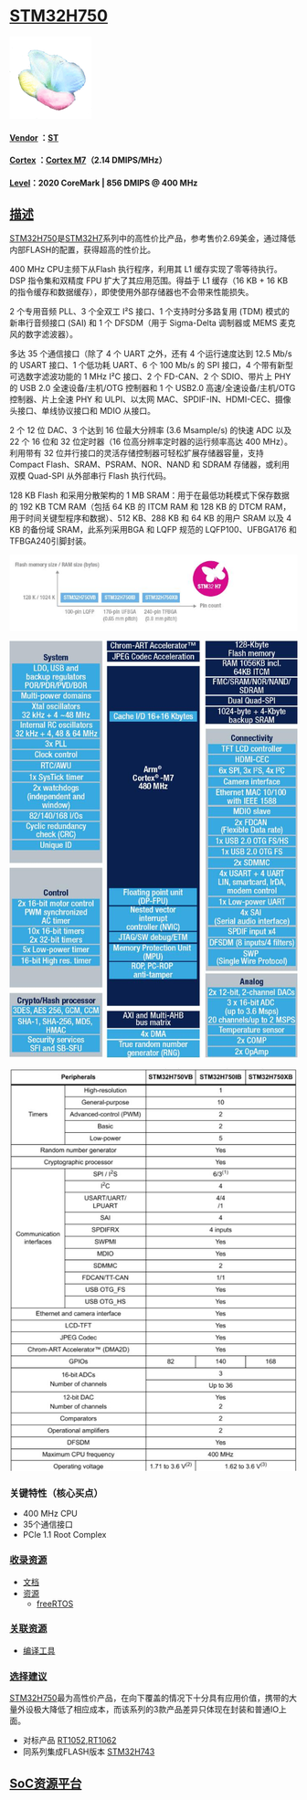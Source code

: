 ﻿# [STM32H750](https://github.com/sochub/STM32H750)
[![sites](SoC/SoC.png)](http://www.qitas.cn) 

#### [Vendor](https://github.com/sochub/Vendor) ：[ST](https://github.com/sochub/ST)
#### [Cortex](https://github.com/sochub/Cortex) ：[Cortex M7](https://github.com/sochub/CM7)（2.14 DMIPS/MHz）
#### [Level](https://github.com/sochub/Level)：2020 CoreMark | 856 DMIPS @ 400 MHz

## [描述](https://github.com/sochub/STM32H750/wiki) 

[STM32H750](https://github.com/sochub/STM32H750)是[STM32H7](https://www.st.com/zh/microcontrollers-microprocessors/stm32h7-series.html)系列中的高性价比产品，参考售价2.69美金，通过降低内部FLASH的配置，获得超高的性价比。

400 MHz CPU主频下从Flash 执行程序，利用其 L1 缓存实现了零等待执行。DSP 指令集和双精度 FPU 扩大了其应用范围。得益于 L1 缓存（16 KB + 16 KB 的指令缓存和数据缓存），即使使用外部存储器也不会带来性能损失。

2 个专用音频 PLL、3 个全双工 I²S 接口、1 个支持时分多路复用 (TDM) 模式的新串行音频接口 (SAI) 和 1 个 DFSDM（用于 Sigma-Delta 调制器或 MEMS 麦克风的数字滤波器）。

多达 35 个通信接口（除了 4 个 UART 之外，还有 4 个运行速度达到 12.5 Mb/s 的 USART 接口、1 个低功耗 UART、6 个 100 Mb/s 的 SPI 接口，4 个带有新型可选数字滤波功能的 1 MHz I²C 接口、2 个 FD-CAN、2 个 SDIO、带片上 PHY 的 USB 2.0 全速设备/主机/OTG 控制器和 1 个 USB2.0 高速/全速设备/主机/OTG 控制器、片上全速 PHY 和 ULPI、以太网 MAC、SPDIF-IN、HDMI-CEC、摄像头接口、单线协议接口和 MDIO 从接口。

2 个 12 位 DAC、3 个达到 16 位最大分辨率 (3.6 Msample/s) 的快速 ADC 以及 22 个 16 位和 32 位定时器（16 位高分辨率定时器的运行频率高达 400 MHz）。利用带有 32 位并行接口的灵活存储控制器可轻松扩展存储器容量，支持 Compact Flash、SRAM、PSRAM、NOR、NAND 和 SDRAM 存储器，或利用双模 Quad-SPI 从外部串行 Flash 执行代码。

128 KB Flash 和采用分散架构的 1 MB SRAM：用于在最低功耗模式下保存数据的 192 KB TCM RAM（包括 64 KB 的 ITCM RAM 和 128 KB 的 DTCM RAM，用于时间关键型程序和数据）、512 KB、288 KB 和 64 KB 的用户 SRAM 以及 4 KB 的备份域 SRAM，此系列采用BGA 和 LQFP 规范的 LQFP100、UFBGA176 和 TFBGA240引脚封装。

[![sites](SoC/STM32H750.png)](https://www.st.com/zh/microcontrollers-microprocessors/stm32h7-series.html) 

[![sites](SoC/stm32h750.jpg)](https://www.st.com/en/microcontrollers-microprocessors/stm32h750vb.html) 

[![sites](SoC/STM32HP.jpg)](https://www.st.com/zh/microcontrollers-microprocessors/stm32h750-value-line.html) 

### 关键特性（核心买点）

* 400 MHz CPU
* 35个通信接口
* PCIe 1.1 Root Complex

### [收录资源](https://github.com/sochub/STM32F405)

* [文档](docs/)
* [资源](src/)
    * [freeRTOS](src/freeRTOS/)

### [关联资源](https://github.com/sochub)

* [编译工具](https://github.com/sochub/arm-none-eabi)

### [选择建议](https://github.com/sochub)

[STM32H750](https://github.com/sochub/STM32H750)最为高性价产品，在向下覆盖的情况下十分具有应用价值，携带的大量外设极大降低了相应成本，而该系列的3款产品差异只体现在封装和普通IO上面。

- 对标产品 [RT1052](https://github.com/sochub/RT1052),[RT1062](https://github.com/sochub/RT1062)
- 同系列集成FLASH版本 [STM32H743](https://github.com/sochub/STM32H743)  

##  [SoC资源平台](http://www.qitas.cn)  
